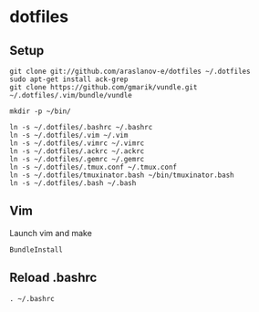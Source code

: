 # dotfiles

## Setup
    git clone git://github.com/araslanov-e/dotfiles ~/.dotfiles
    sudo apt-get install ack-grep
    git clone https://github.com/gmarik/vundle.git ~/.dotfiles/.vim/bundle/vundle

    mkdir -p ~/bin/

    ln -s ~/.dotfiles/.bashrc ~/.bashrc
    ln -s ~/.dotfiles/.vim ~/.vim
    ln -s ~/.dotfiles/.vimrc ~/.vimrc
    ln -s ~/.dotfiles/.ackrc ~/.ackrc
    ln -s ~/.dotfiles/.gemrc ~/.gemrc
    ln -s ~/.dotfiles/.tmux.conf ~/.tmux.conf
    ln -s ~/.dotfiles/tmuxinator.bash ~/bin/tmuxinator.bash
    ln -s ~/.dotfiles/.bash ~/.bash

## Vim

Launch vim and make

    BundleInstall

## Reload .bashrc

    . ~/.bashrc
